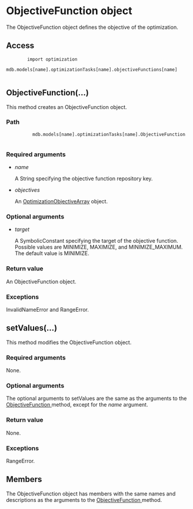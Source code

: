 # ObjectiveFunction object

The ObjectiveFunction object defines the objective of the optimization.

## Access

```
        import optimization
        mdb.models[name].optimizationTasks[name].objectiveFunctions[name]
      
```

## ObjectiveFunction(...)



This method creates an ObjectiveFunction object.



### Path

```
          mdb.models[name].optimizationTasks[name].ObjectiveFunction
        
```

### Required arguments

- *name*

  A String specifying the objective function repository key.

- *objectives*

  An [OptimizationObjectiveArray](https://help.3ds.com/2022/english/DSSIMULIA_Established/SIMACAEKERRefMap/simaker-c-optimizationobjectivepyc.htm?ContextScope=all) object.

### Optional arguments

- *target*

  A SymbolicConstant specifying the target of the objective function. Possible values are MINIMIZE, MAXIMIZE, and MINIMIZE_MAXIMUM. The default value is MINIMIZE.

### Return value

An ObjectiveFunction object.

### Exceptions

InvalidNameError and RangeError.



## setValues(...)



This method modifies the ObjectiveFunction object.



### Required arguments

None.

### Optional arguments

The optional arguments to setValues are the same as the arguments to the [ObjectiveFunction ](https://help.3ds.com/2022/english/DSSIMULIA_Established/SIMACAEKERRefMap/simaker-c-objectivefunctionpyc.htm?ContextScope=all#simaker-objectivefunctionobjectivefunctionpyc)method, except for the *name* argument.

### Return value

None.

### Exceptions

RangeError.



## Members

The ObjectiveFunction object has members with the same names and descriptions as the arguments to the [ObjectiveFunction ](https://help.3ds.com/2022/english/DSSIMULIA_Established/SIMACAEKERRefMap/simaker-c-objectivefunctionpyc.htm?ContextScope=all#simaker-objectivefunctionobjectivefunctionpyc)method.